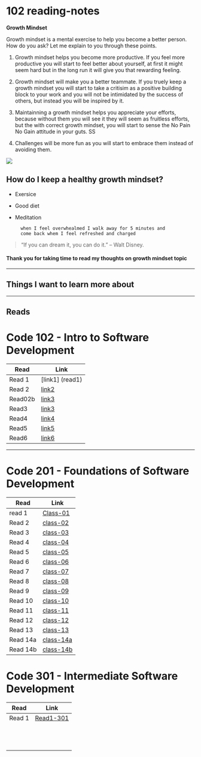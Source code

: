# 102 reading-notes

**Growth Mindset**

Growth mindset is a mental exercise to help you become a better person. How do you ask? Let me explain to you through these points.

1. Growth mindset helps you become more productive. If you feel more productive you will start to feel better about yourself, at first it might seem hard but in the long run it will give you that rewarding feeling.

 2. Growth mindset will make you a better teammate. If you truely keep a growth mindset you will start to take a critisim as a positive building block to your work and you will not be intimidated by the success of others, but instead you will be inspired by it.

 3. Maintainning a growth mindset helps you appreciate your efforts, because without them you will see it they will seem as fruitless efforts, but the with correct growth mindset, you will start to sense the No Pain No Gain attitude in your guts.
SS
 4. Challenges will be more fun as you will start to embrace them instead of avoiding them.

<img src = https://metrifit.com/wp-content/uploads/2020/08/growthmindsetlandscape.jpg>

## How do I keep a healthy growth mindset?

- Exersice 
- Good diet
- Meditation

        when I feel overwhealmed I walk away for 5 minutes and
        come back whem I feel refreshed and charged 



>“If you can dream it, you can do it.” – Walt Disney.


 #### Thank you for taking time to read my thoughts on growth mindset topic

---

## Things I want to learn more about


---
## **Reads**
# Code 102 - Intro to Software Development
|Read      |   Link         |
|---       | ---            | 
| Read 1|  [link1] (read1)  |
|  Read 2  |[link2](read02a)|
|  Read02b |[link3](read02b)|
|  Read3   |[link3](read3)  |
|  Read4   |[link4](read4)  |
|  Read5   |[link5](read5)  |
|  Read6   |[link6](read6)  |


___

# Code 201 - Foundations of Software Development

|Read        |   Link                    |
|---         | ---                       |
|  read 1    |[Class-01](class-01.md)    |
|  Read 2    |[class-02](class-02.md)    |
|  Read 3    |[class-03](class-03.md)    |
|  Read 4    |[class-04](class-04.md)    |
|  Read 5    |[class-05](class-05.md)    |
|  Read 6    |[class-06](class-06.md)    |
|  Read 7    |[class-07](class-07.md)    |
|  Read 8    |[class-08](class-08.md)    |
|  Read 9    |[class-09](class-09.md)    |
|  Read 10   |[class-10](class-10.md)    |
|  Read 11   |[class-11](class-11.md)    |
|  Read 12   |[class-12](class-12.md)    |
|  Read 13   |[class-13](class-13.md)    |
|  Read 14a  |[class-14a](class-14a.md)  |
|  Read 14b  |[class-14b](class-14b.md)  |


# Code 301 - Intermediate Software Development

|    Read     |        Link               |
| ---         |  ---                      |
|  Read 1     | [Read1-301](Read1-301.md) |
|             |                           |
|             |                           |
|             |                           |
|             |                           |
|             |                           |
|             |                           |
|             |                           |
|             |                           |
|             |                           |
|             |                           |
|             |                           |
|             |                           |


